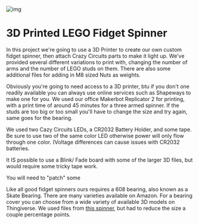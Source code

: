 ![img](https://github.com/BrownDogGadgets/CrazyCircuits/blob/master/Projects/NES%20Controller/NES%20Controller.JPG)

# 3D Printed LEGO Fidget Spinner

In this project we're going to use a 3D Printer to create our own custom fidget spinner, then attach Crazy Circuits parts to make it light up. We've provided several different variations to print with, changing the number of arms and the number of LEGO studs on them. There are also some additional files for adding in M8 sized Nuts as weights.

Obviously you're going to need access to a 3D printer, btu if you don't one readily available you can always use online services such as Shapeways to make one for you.  We used our office Makerbot Replicator 2 for printing, with a print time of around 45 minutes for a three armed spinner. If the studs are too big or too small you'll have to change the size and try again, same goes for the bearing.

We used two Cazy Circuits LEDs, a CR2032 Battery Holder, and some tape. Be sure to use two of the same color LED otherwise power will only flow through one color. (Voltage differences can cause issues with CR2032 batteries.

It IS possible to use a Blink/ Fade board with some of the larger 3D files, but would require some tricky tape work. 

You will need to "patch" some

Like all good fidget spinners ours requires a 608 bearing, also known as a Skate Bearing. There are many varieties available on Amazon. For a bearing cover you can choose from a wide variety of available 3D models on Thingiverse.  We used files from [this spinner](https://www.thingiverse.com/thing:1802260), but had to reduce the size a couple percentage points.
